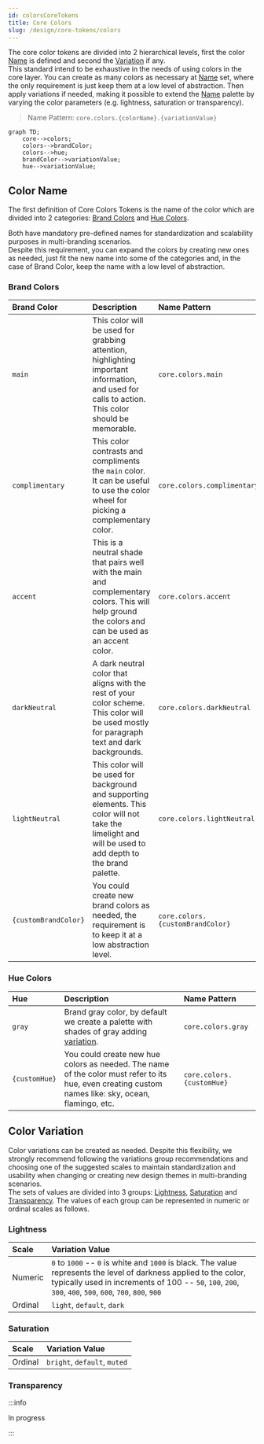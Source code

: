 ```yaml
---
id: colorsCoreTokens
title: Core Colors
slug: /design/core-tokens/colors
---
```


The core color tokens are divided into 2 hierarchical levels, first the color [Name](#color-name) is defined and second the [Variation](#color-variation) if any.  
This standard intend to be exhaustive in the needs of using colors in the core layer. You can create as many colors as necessary at [Name](#color-name) set, where the only requirement is just keep them at a low level of abstraction. Then apply variations if needed, making it possible to extend the [Name](#color-name) palette by varying the color parameters (e.g. lightness, saturation or transparency).

> Name Pattern: `core.colors.{colorName}.{variationValue}`

```mermaid
graph TD;
    core-->colors;
    colors-->brandColor;
    colors-->hue;
    brandColor-->variationValue;
    hue-->variationValue;
```

## Color Name

The first definition of Core Colors Tokens is the name of the color which are divided into 2 categories: [Brand Colors](#brand-colors) and [Hue Colors](#hue-colors).

Both have mandatory pre-defined names for standardization and scalability purposes in multi-branding scenarios.  
Despite this requirement, you can expand the colors by creating new ones as needed, just fit the new name into some of the categories and, in the case of Brand Color, keep the name with a low level of abstraction.

### Brand Colors

| Brand Color          | Description                                                                                                                                                | Name Pattern                     |
| :------------------- | :--------------------------------------------------------------------------------------------------------------------------------------------------------- | :------------------------------- |
| `main`               | This color will be used for grabbing attention, highlighting important information, and used for calls to action. This color should be memorable.          | `core.colors.main`               |
| `complimentary`      | This color contrasts and compliments the `main` color. It can be useful to use the color wheel for picking a complementary color.                          | `core.colors.complimentary`      |
| `accent`             | This is a neutral shade that pairs well with the main and complementary colors. This will help ground the colors and can be used as an accent color.       | `core.colors.accent`             |
| `darkNeutral`        | A dark neutral color that aligns with the rest of your color scheme. This color will be used mostly for paragraph text and dark backgrounds.               | `core.colors.darkNeutral`        |
| `lightNeutral`       | This color will be used for background and supporting elements. This color will not take the limelight and will be used to add depth to the brand palette. | `core.colors.lightNeutral`       |
| `{customBrandColor}` | You could create new brand colors as needed, the requirement is to keep it at a low abstraction level.                                                     | `core.colors.{customBrandColor}` |

### Hue Colors

| Hue           | Description                                                                                                                                         | Name Pattern              |
| :------------ | :-------------------------------------------------------------------------------------------------------------------------------------------------- | :------------------------ |
| `gray`        | Brand gray color, by default we create a palette with shades of gray adding [variation](#color-variation).                                          | `core.colors.gray`        |
| `{customHue}` | You could create new hue colors as needed. The name of the color must refer to its hue, even creating custom names like: sky, ocean, flamingo, etc. | `core.colors.{customHue}` |

## Color Variation

Color variations can be created as needed. Despite this flexibility, we strongly recommend following the variations group recommendations and choosing one of the suggested scales to maintain standardization and usability when changing or creating new design themes in multi-branding scenarios.  
The sets of values are divided into 3 groups: [Lightness](#lightness), [Saturation](#saturation) and [Transparency](#transparency). The values of each group can be represented in numeric or ordinal scales as follows.

### Lightness

| Scale   | Variation Value                                                                                                                                                                                                                |
| :------ | :----------------------------------------------------------------------------------------------------------------------------------------------------------------------------------------------------------------------------- |
| Numeric | `0` to `1000` -- `0` is white and `1000` is black. The value represents the level of darkness applied to the color, typically used in increments of 100 -- `50`, `100`, `200`, `300`, `400`, `500`, `600`, `700`, `800`, `900` |
| Ordinal | `light`, `default`, `dark`                                                                                                                                                                                                     |

### Saturation

| Scale   | Variation Value              |
| :------ | :--------------------------- |
| Ordinal | `bright`, `default`, `muted` |

### Transparency

:::info

In progress

:::
